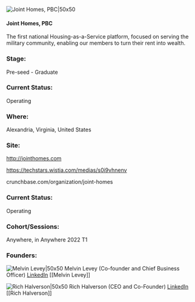 

![Joint Homes, PBC|50x50](https://apimg.techstars.com/connect/images/image_files/61ffe8cc7beaad0008df1021/original/Logomark_Blue_Box.png)

#### Joint Homes, PBC
The first national Housing-as-a-Service platform, focused on serving the military community, enabling our members to turn their rent into wealth.

### Stage: 
Pre-seed - Graduate 

### Current Status: 
Operating

### Where:
Alexandria, Virginia, United States

### Site:
http://jointhomes.com

https://techstars.wistia.com/medias/s0i9vhnenv

crunchbase.com/organization/joint-homes

### Current Status: 
Operating

### Cohort/Sessions: 
Anywhere, in Anywhere 2022 T1

### Founders: 

![Melvin Levey|50x50](https://www.f6s.com/content-resource/profiles/2935494_th2.jpg) Melvin Levey (Co-founder and Chief Business Officer) [LinkedIn](https://linkedin.com/in/mel-levey) [[Melvin Levey]]

![Rich Halverson|50x50](https://apimg.techstars.com/connect/images/image_files/61ddb17d0d9ee40008e2fb1c/original/Rich_Halverson_-_HS3.png) Rich Halverson (CEO and Co-Founder) [LinkedIn](https://linkedin.com/in/rich-halverson) [[Rich Halverson]]


